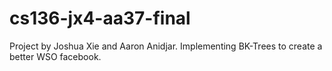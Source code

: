 # cs136-jx4-aa37-final


Project by Joshua Xie and Aaron Anidjar. Implementing BK-Trees to create a better WSO facebook.